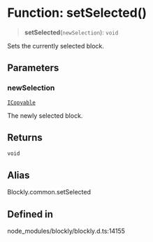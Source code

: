 # Function: setSelected()

> **setSelected**(`newSelection`): `void`

Sets the currently selected block.

## Parameters

### newSelection

[`ICopyable`](../../classes/ICopyable.md)

The newly selected block.

## Returns

`void`

## Alias

Blockly.common.setSelected

## Defined in

node_modules/blockly/blockly.d.ts:14155
